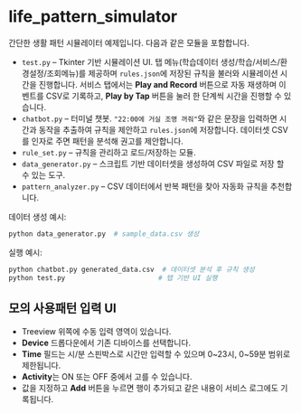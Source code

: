 # life_pattern_simulator

간단한 생활 패턴 시뮬레이터 예제입니다. 다음과 같은 모듈을 포함합니다.

* `test.py` – Tkinter 기반 시뮬레이션 UI.
  탭 메뉴(학습데이터 생성/학습/서비스/환경설정/조회메뉴)를 제공하며
  `rules.json`에 저장된 규칙을 불러와 시뮬레이션 시간을 진행합니다.
  서비스 탭에서는 **Play and Record** 버튼으로 자동 재생하며 이벤트를 CSV로 기록하고,
  **Play by Tap** 버튼을 눌러 한 단계씩 시간을 진행할 수 있습니다.
* `chatbot.py` – 터미널 챗봇. `"22:00에 거실 조명 꺼줘"`와 같은 문장을
  입력하면 시간과 동작을 추출하여 규칙을 제안하고 `rules.json`에 저장합니다.
  데이터셋 CSV를 인자로 주면 패턴을 분석해 권고를 제안합니다.
* `rule_set.py` – 규칙을 관리하고 로드/저장하는 모듈.
* `data_generator.py` – 스크립트 기반 데이터셋을 생성하여 CSV 파일로 저장
  할 수 있는 도구.
* `pattern_analyzer.py` – CSV 데이터에서 반복 패턴을 찾아 자동화 규칙을
  추천합니다.

데이터 생성 예시:

```bash
python data_generator.py  # sample_data.csv 생성
```

실행 예시:

```bash
python chatbot.py generated_data.csv  # 데이터셋 분석 후 규칙 생성
python test.py                       # 탭 기반 UI 실행
```

## 모의 사용패턴 입력 UI
- Treeview 위쪽에 수동 입력 영역이 있습니다.
- **Device** 드롭다운에서 기존 디바이스를 선택합니다.
- **Time** 필드는 시/분 스핀박스로 시간만 입력할 수 있으며 0~23시, 0~59분 범위로 제한됩니다.
- **Activity**는 ON 또는 OFF 중에서 고를 수 있습니다.
- 값을 지정하고 **Add** 버튼을 누르면 행이 추가되고 같은 내용이 서비스 로그에도 기록됩니다.

